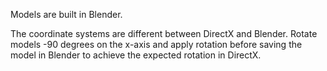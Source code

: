 Models are built in Blender.

The coordinate systems are different between DirectX and Blender. Rotate models -90 degrees on the x-axis and apply rotation before saving the model in Blender to achieve the expected rotation in DirectX.
